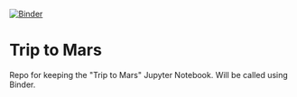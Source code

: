 [![Binder](https://mybinder.org/badge_logo.svg)](https://mybinder.org/v2/gh/MatthewChang1221/Trip_to_Mars/HEAD)

# Trip to Mars
Repo for keeping the "Trip to Mars" Jupyter Notebook. Will be called using Binder. 
